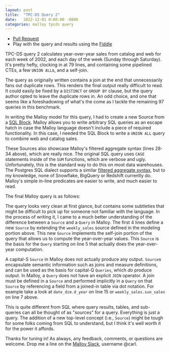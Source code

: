 ```yaml
---
layout: post
title:  "TPC-DS Query 2"
date:   2022-12-01 0:00:00 -0800
categories: malloy tpcds query
---
```

- [Pull Request](https://github.com/carlineng/malloy-tpcds/pull/2/files)
- Play with the query and results using the [Fiddle](https://carlineng.github.io/tpcds-fiddle/?q=2+-+Query+02&m=TPC-DS&t=)

TPC-DS query 2 calculates year-over-year sales from catalog and web for each week of 2002, and each day of the week (Sunday through Saturday). It's pretty hefty, clocking in at 79 lines, and containing some pipelined CTEs, a few `UNION ALL`s, and a self-join.

<script src="https://gist.github.com/carlineng/2a8f04a3b12e639f490f3126ef74a785.js?file=q02.sql"></script>

The query as originally written contains a join at the end that unnecessarily fans out duplicate rows. This renders the final output really difficult to read. It could easily be fixed by a `DISTINCT` or `GROUP BY` clause, but the query author opted to leave the duplicate rows in. An odd choice, and one that seems like a foreshadowing of what's the come as I tackle the remaining 97 queries in this benchmark.

In writing the Malloy model for this query, I had to create a new Source from a [SQL Block](https://malloydata.github.io/malloy/documentation/language/sql_blocks.html#sql-blocks). Malloy allows you to write arbitrary SQL queries as an escape hatch in case the Malloy language doesn't include a piece of required functionality. In this case, I needed the SQL Block to write a `UNION ALL` query to combine web and catalog sales.

<script src="https://gist.github.com/carlineng/2a8f04a3b12e639f490f3126ef74a785.js?file=tpcds.malloy"></script>

These Sources also showcase Malloy's filtered aggregate syntax (lines 28-34 above), which are really nice. The original SQL query uses `CASE` statements inside of the `SUM` functions, which are verbose and ugly. Unfortunately, this is the standard way to do this on most data warehouses. The Postgres SQL dialect supports a similar [filtered aggregate syntax](https://www.postgresql.org/docs/current/sql-expressions.html#SYNTAX-AGGREGATES), but to my knowledge, none of Snowflake, BigQuery or Redshift currently do. Malloy's simple in-line predicates are easier to write, and much easier to read.

The final Malloy query is as follows:

<script src="https://gist.github.com/carlineng/2a8f04a3b12e639f490f3126ef74a785.js?file=q02.malloy"></script>

The query looks very clean at first glance, but contains some subtleties that might be difficult to pick up for someone not familiar with the language. In the process of writing it, I came to a much better understanding of the difference between a `Source` and a `Query` in Malloy. The first 4 lines define a new `Source` by extending the `weekly_sales` source defined in the modeling portion above. This new `Source` implements the self-join portion of the query that allows us to compute the year-over-year values. This `Source` is the basis for the `Query` starting on line 5 that actually does the year-over-year computation.

A capital-S `Source` in Malloy does not actually produce any output. `Source`s encapsulate semantic information such as joins and measure definitions, and can be used as the basis for capital-Q `Queries`, which *do* produce output. In Malloy, a `Query` does not have an explicit `JOIN` operator. A join must be defined in a `Source` and performed implicitly in a `Query` on that `Source` by referencing a field from a joined-in table via dot notation. For example take a look at `date_dim.d_year` on line 15 or `weekly_sales.sun_sales` on line 7 above.

This is quite different from SQL where query results, tables, and sub-queries can all be thought of as "sources" for a query. Everything is just a query. The addition of a new top-level concept (i.e., `Source`) might be tough for some folks coming from SQL to understand, but I think it's well worth it for the power it affords.

Thanks for tuning in! As always, any feedback, comments, or questions are welcome. Drop me a line on the [Malloy Slack](https://malloy-community.slack.com), username @carl.